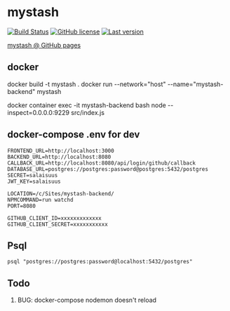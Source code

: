 mystash 
============

[![Build Status](https://travis-ci.com/lahdeero/mystash-backend.svg?branch=master)](https://travis-ci.com/lahdeero/mystash-backend)
[![GitHub license](	https://img.shields.io/github/license/lahdeero/mystash-backend.svg)](https://github.com/lahdeero/mystash-backend/blob/master/LICENSE)
[![Last version](https://img.shields.io/github/tag-date/lahdeero/mystash-backend.svg)](https://github.com/lahdeero/mystash-backend/blob/master/CHANGELOG.md)

[mystash @ GitHub pages](https://lahdeero.github.io/mystash-frontend/)


## docker

docker build -t mystash .
docker run --network="host" --name="mystash-backend" mystash

docker container exec -it mystash-backend bash
node --inspect=0.0.0.0:9229 src/index.js

## docker-compose .env for dev
```
FRONTEND_URL=http://localhost:3000
BACKEND_URL=http://localhost:8080
CALLBACK_URL=http://localhost:8080/api/login/github/callback
DATABASE_URL=postgres://postgres:password@postgres:5432/postgres
SECRET=salaisuus
JWT_KEY=salaisuus

LOCATION=/c/Sites/mystash-backend/
NPMCOMMAND=run watchd
PORT=8080

GITHUB_CLIENT_ID=xxxxxxxxxxxxx
GITHUB_CLIENT_SECRET=xxxxxxxxxxx
```

## Psql

```
psql "postgres://postgres:password@localhost:5432/postgres"
```

## Todo

1. BUG: docker-compose nodemon doesn't reload 
